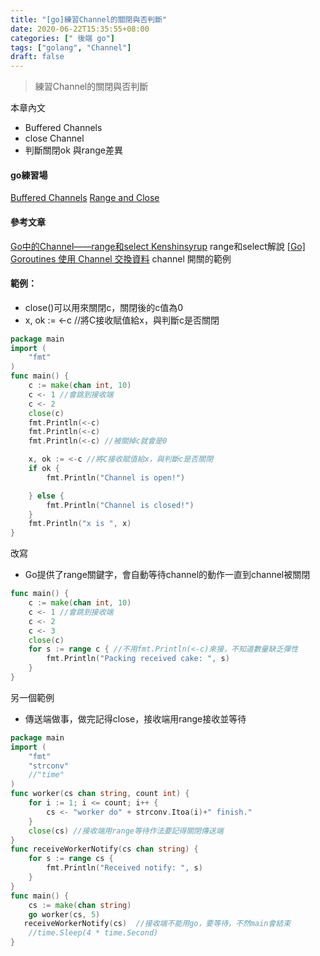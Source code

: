 ```yaml
---
title: "[go]練習Channel的關閉與否判斷"
date: 2020-06-22T15:35:55+08:00
categories: [" 後端 go"]
tags: ["golang", "Channel"]
draft: false
---
```



> 練習Channel的關閉與否判斷

本章內文
- Buffered Channels
- close Channel
- 判斷關閉ok 與range差異
<!--more-->


#### go練習場
[Buffered Channels](https://tour.golang.org/concurrency/3 "Buffered Channels")
[Range and Close](https://tour.golang.org/concurrency/4 "Range and Close")

#### 參考文章
[Go中的Channel——range和select  Kenshinsyrup](https://www.jianshu.com/p/fe5dd2efed5d "Go中的Channel——range和select  Kenshinsyrup") range和select解說
[[Go] Goroutines 使用 Channel 交換資料](https://mileslin.github.io/2020/01/Golang/Goroutines-%E4%BD%BF%E7%94%A8-Channel-%E4%BA%A4%E6%8F%9B%E8%B3%87%E6%96%99/ "[Go] Goroutines 使用 Channel 交換資料")  channel 開關的範例

#### 範例：
- close()可以用來關閉c，關閉後的c值為0
- x, ok := <-c //將C接收賦值給x，與判斷c是否關閉
```go
package main
import (
	"fmt"
)
func main() {
	c := make(chan int, 10)
	c <- 1 //會跳到接收端
	c <- 2
	close(c)
	fmt.Println(<-c)
	fmt.Println(<-c)
	fmt.Println(<-c) //被關掉c就會是0

	x, ok := <-c //將C接收賦值給x，與判斷c是否關閉
	if ok {
		fmt.Println("Channel is open!")

	} else {
		fmt.Println("Channel is closed!")
	}
	fmt.Println("x is ", x)
}
```

改寫
- Go提供了range關鍵字，會自動等待channel的動作一直到channel被關閉
```go
func main() {
	c := make(chan int, 10)
	c <- 1 //會跳到接收端
	c <- 2
	c <- 3
	close(c)
	for s := range c { //不用fmt.Println(<-c)來接，不知道數量缺乏彈性
		fmt.Println("Packing received cake: ", s)
	}
}
```

另一個範例
-  傳送端做事，做完記得close，接收端用range接收並等待
```go
package main
import (
    "fmt"
    "strconv"
	//"time"
)
func worker(cs chan string, count int) {
    for i := 1; i <= count; i++ {
        cs <- "worker do" + strconv.Itoa(i)+" finish."
    }
    close(cs) //接收端用range等待作法要記得關閉傳送端
}
func receiveWorkerNotify(cs chan string) {
    for s := range cs {
        fmt.Println("Received notify: ", s)
    }
}
func main() {
    cs := make(chan string)
    go worker(cs, 5)
   receiveWorkerNotify(cs)  //接收端不能用go，要等待，不然main會結束
	//time.Sleep(4 * time.Second)
}
```



